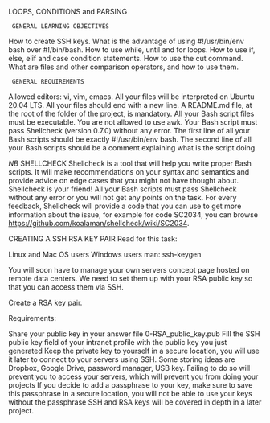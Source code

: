    LOOPS, CONDITIONS and PARSING

     GENERAL LEARNING OBJECTIVES
How to create SSH keys.
What is the advantage of using #!/usr/bin/env bash over #!/bin/bash.
How to use while, until and for loops.
How to use if, else, elif and case condition statements.
How to use the cut command.
What are files and other comparison operators, and how to use them.

     GENERAL REQUIREMENTS
Allowed editors: vi, vim, emacs.
All your files will be interpreted on Ubuntu 20.04 LTS.
All your files should end with a new line.
A README.md file, at the root of the folder of the project, is mandatory.
All your Bash script files must be executable.
You are not allowed to use awk.
Your Bash script must pass Shellcheck (version 0.7.0) without any error.
The first line of all your Bash scripts should be exactly #!/usr/bin/env bash.
The second line of all your Bash scripts should be a comment explaining what is the script doing.

*NB*
SHELLCHECK
Shellcheck is a tool that will help you write proper Bash scripts. It will make recommendations on your syntax and semantics and provide advice on edge cases that you might not have thought about. Shellcheck is your friend! All your Bash scripts must pass Shellcheck without any error or you will not get any points on the task.
For every feedback, Shellcheck will provide a code that you can use to get more information about the issue, for example for code SC2034, you can browse https://github.com/koalaman/shellcheck/wiki/SC2034.

CREATING A SSH RSA KEY PAIR
Read for this task:

Linux and Mac OS users
Windows users
man: ssh-keygen

You will soon have to manage your own servers concept page hosted on remote data centers. We need to set them up with your RSA public key so that you can access them via SSH.

Create a RSA key pair.

Requirements:

Share your public key in your answer file 0-RSA_public_key.pub
Fill the SSH public key field of your intranet profile with the public key you just generated
Keep the private key to yourself in a secure location, you will use it later to connect to your servers using SSH. Some storing ideas are Dropbox, Google Drive, password manager, USB key. Failing to do so will prevent you to access your servers, which will prevent you from doing your projects
If you decide to add a passphrase to your key, make sure to save this passphrase in a secure location, you will not be able to use your keys without the passphrase
SSH and RSA keys will be covered in depth in a later project.

